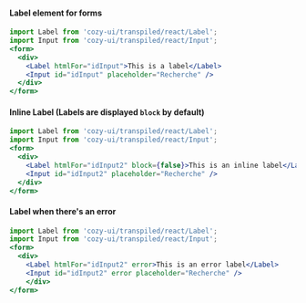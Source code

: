 #### Label element for forms

```jsx
import Label from 'cozy-ui/transpiled/react/Label';
import Input from 'cozy-ui/transpiled/react/Input';
<form>
  <div>
    <Label htmlFor="idInput">This is a label</Label>
    <Input id="idInput" placeholder="Recherche" />
  </div>
</form>
```

#### Inline Label (Labels are displayed `block` by default)

```jsx
import Label from 'cozy-ui/transpiled/react/Label';
import Input from 'cozy-ui/transpiled/react/Input';
<form>
  <div>
    <Label htmlFor="idInput2" block={false}>This is an inline label</Label>
    <Input id="idInput2" placeholder="Recherche" />
  </div>
</form>
```

#### Label when there's an error

```jsx
import Label from 'cozy-ui/transpiled/react/Label';
import Input from 'cozy-ui/transpiled/react/Input';
<form>
  <div>
    <Label htmlFor="idInput2" error>This is an error label</Label>
    <Input id="idInput2" error placeholder="Recherche" />
    </div>
</form>
```
